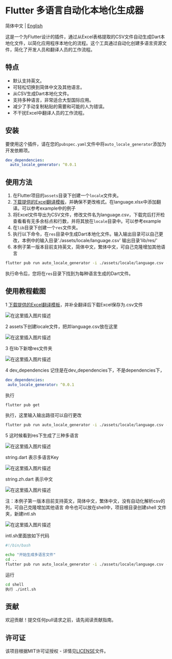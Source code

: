 
# Flutter 多语言自动化本地化生成器

简体中文 | [English](README.md)

这是一个为Flutter设计的插件，通过从Excel表格提取的CSV文件自动生成Dart本地化文件，以简化应用程序本地化的流程。这个工具通过自动化创建多语言资源文件，简化了开发人员和翻译人员的工作流程。

## 特点

- 默认支持英文。
- 可轻松切换到简体中文及其他语言。
- 从CSV生成Dart本地化文件。
- 支持多种语言，非常适合大型国际应用。
- 减少了手动复制粘贴的需要和可能的人为错误。
- 不干扰Excel中翻译人员的工作流程。

## 安装

要使用这个插件，请在您的`pubspec.yaml`文件中将`auto_locale_generator`添加为开发依赖项。

```yaml
dev_dependencies:
  auto_locale_generator: ^0.0.1
```

## 使用方法

1. 在Flutter项目的`assets`目录下创建一个`locale`文件夹。
2. [下载提供的Excel翻译模板](example/assets/locale/language.xlsx)，并确保不更改格式。在language.xlsx中添加翻译。可以参考example中的例子
3. 将Excel文件导出为CSV文件，修改文件名为language.csv，下载完后打开检查看看有无多余标点和行数，并将其放在`locale`目录中。可以参考example
4. 在`lib`目录下创建一个`res`文件夹。
5. 执行以下命令，在`res`目录中生成Dart本地化文件。输入输出目录可以自己更改，本例中的输入目录'./assets/locale/language.csv' 输出目录'lib/res/'
6. 本例子第一版本目前支持英文，简体中文，繁体中文，可自己克隆增加其他语言

```sh
flutter pub run auto_locale_generator -i ./assets/locale/language.csv -o lib/res/ -r
```

执行命令后，您将在`res`目录下找到为每种语言生成的Dart文件。

## 使用教程截图

1 [下载提供的Excel翻译模板](example/assets/locale/language.xlsx)，并补全翻译后下载Excel保存为.csv文件

![在这里插入图片描述](https://img-blog.csdnimg.cn/direct/3a47c0d8914d48169599fba73c3d6af8.png#pic_center)

2 assets下创建locale文件，把并language.csv放在这里

![在这里插入图片描述](https://img-blog.csdnimg.cn/direct/848edb5e70554c28a661cce8e42f4aa6.png#pic_center)

3 在lib下新增res文件夹

![在这里插入图片描述](https://img-blog.csdnimg.cn/direct/29816457ef9e415eb7564e1115d4b03a.png#pic_center)

4 dev_dependencies 记住是在dev_dependencies下，不是dependencies下，

 ````yaml
dev_dependencies:
  auto_locale_generator: ^0.0.1
````

执行

```bash
flutter pub get
```

执行，这里输入输出路径可以自行更改

```bash
flutter pub run auto_locale_generator -i ./assets/locale/language.csv -o lib/res/ -r

```

5 这时候看到res下生成了三种多语言

![在这里插入图片描述](https://img-blog.csdnimg.cn/direct/b33a542bcf6b45d7a8e13f875e99d966.png#pic_center)

string.dart 表示多语言Key

![在这里插入图片描述](https://img-blog.csdnimg.cn/direct/00928c6f394f48849414a877b6d63436.png#pic_center)

string.zh.dart 表示中文

![在这里插入图片描述](https://img-blog.csdnimg.cn/direct/064ee3eb55614b0184f4ec92640c6836.png#pic_center)

注：本例子第一版本目前支持英文，简体中文，繁体中文，没有自动化解析csv的列，可自己克隆增加其他语言
命令也可以放在shell中，项目根目录创建shell 文件夹，新建intl.sh

![在这里插入图片描述](https://img-blog.csdnimg.cn/direct/bd199b8a7c874191902998d90fd6c483.png#pic_center)

intl.sh里面放如下代码

```bash
#!/bin/bash

echo "开始生成多语言文件"
cd ..
flutter pub run auto_locale_generator -i ./assets/locale/language.csv -o lib/res/ -r


```

运行

```bash
cd shell
执行 ./intl.sh
```

## 贡献

欢迎贡献！提交任何pull请求之前，请先阅读贡献指南。

## 许可证

该项目根据MIT许可证授权 - 详情见[LICENSE](LICENSE)文件。
